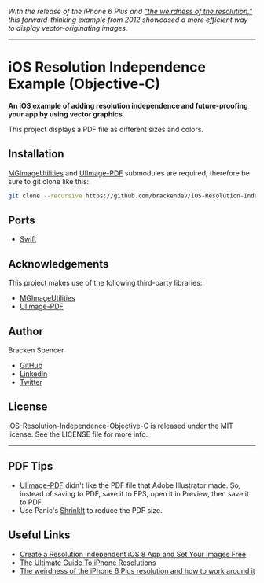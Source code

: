 _With the release of the iPhone 6 Plus and ["the weirdness of the resolution,"](http://photoshopsecrets.tumblr.com/post/97254204751/the-weirdness-of-the-iphone-6-plus-resolution-and-how) this forward-thinking example from 2012 showcased a more efficient way to display vector-originating images._

- - -

iOS Resolution Independence Example (Objective-C)
=================================================

**An iOS example of adding resolution independence and future-proofing your app by using vector graphics.**

This project displays a PDF file as different sizes and colors.

## Installation

[MGImageUtilities](https://github.com/brackendev/MGImageUtilities) and [UIImage-PDF](https://github.com/brackendev/UIImage-PDF) submodules are required, therefore be sure to git clone like this:

```bash
git clone --recursive https://github.com/brackendev/iOS-Resolution-Independence-Objective-C.git
```

## Ports

* [Swift](https://github.com/brackendev/iOS-Resolution-Independence-Swift)

## Acknowledgements

This project makes use of the following third-party libraries:

* [MGImageUtilities](https://github.com/brackendev/MGImageUtilities)
* [UIImage-PDF](https://github.com/brackendev/UIImage-PDF)

## Author

Bracken Spencer

* [GitHub](https://www.github.com/brackendev)
* [LinkedIn](https://www.linkedin.com/in/brackenspencer/)
* [Twitter](https://twitter.com/brackendev)

## License

iOS-Resolution-Independence-Objective-C is released under the MIT license. See the LICENSE file for more info.

- - -

## PDF Tips

* [UIImage-PDF](https://github.com/mindbrix/UIImage-PDF) didn't like the PDF file that Adobe Illustrator made. So, instead of saving to PDF, save it to EPS, open it in Preview, then save it to PDF.
* Use Panic's [ShrinkIt](http://www.panic.com/blog/shrinkit-1-2/) to reduce the PDF size.

## Useful Links

* [Create a Resolution Independent iOS 8 App and Set Your Images Free](http://enginerds.craftsy.com/blog/2014/09/create-a-resolution-independent-ios8-app-and-set-your-images-free.html)
* [The Ultimate Guide To iPhone Resolutions](http://www.paintcodeapp.com/news/ultimate-guide-to-iphone-resolutions)
* [The weirdness of the iPhone 6 Plus resolution and how to work around it](http://photoshopsecrets.tumblr.com/post/97254204751/the-weirdness-of-the-iphone-6-plus-resolution-and-how)
